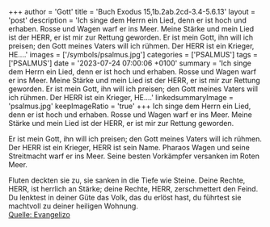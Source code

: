 +++
author = 'Gott'
title = 'Buch Exodus 15,1b.2ab.2cd-3.4-5.6.13'
layout = 'post'
description = 'Ich singe dem Herrn ein Lied, denn er ist hoch und erhaben. Rosse und Wagen warf er ins Meer. Meine Stärke und mein Lied ist der HERR, er ist mir zur Rettung geworden.   Er ist mein Gott, ihn will ich preisen; den Gott meines Vaters will ich rühmen. Der HERR ist ein Krieger, HE....'
images = ['/symbols/psalmus.jpg']
categories = ['PSALMUS']
tags = ['PSALMUS']
date = '2023-07-24 07:00:06 +0100'
summary = 'Ich singe dem Herrn ein Lied, denn er ist hoch und erhaben. Rosse und Wagen warf er ins Meer. Meine Stärke und mein Lied ist der HERR, er ist mir zur Rettung geworden.   Er ist mein Gott, ihn will ich preisen; den Gott meines Vaters will ich rühmen. Der HERR ist ein Krieger, HE....'
linkedsummaryImage = 'psalmus.jpg'
keepImageRatio = 'true'
+++
Ich singe dem Herrn ein Lied,
denn er ist hoch und erhaben.
Rosse und Wagen warf er ins Meer.
Meine Stärke und mein Lied ist der HERR,
er ist mir zur Rettung geworden. 

Er ist mein Gott, ihn will ich preisen;
den Gott meines Vaters will ich rühmen.
Der HERR ist ein Krieger, HERR ist sein Name.<!--more--> 
Pharaos Wagen und seine Streitmacht warf er ins Meer. Seine besten Vorkämpfer versanken im Roten Meer.

Fluten deckten sie zu, sie sanken in die Tiefe wie Steine. 
Deine Rechte, HERR, ist herrlich an Stärke; deine Rechte, HERR, zerschmettert den Feind.
Du lenktest in deiner Güte das Volk, das du erlöst hast, du führtest sie machtvoll zu deiner heiligen Wohnung.<br> [Quelle: Evangelizo](https://evangeliumtagfuertag.org/DE/gospel)